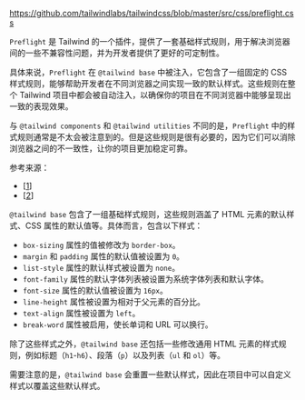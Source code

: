 https://github.com/tailwindlabs/tailwindcss/blob/master/src/css/preflight.css

`Preflight` 是 Tailwind 的一个插件，提供了一套基础样式规则，用于解决浏览器间的一些不兼容性问题，并为开发者提供了更好的可定制性。

具体来说，`Preflight` 在 `@tailwind base` 中被注入，它包含了一组固定的 CSS 样式规则，能够帮助开发者在不同浏览器之间实现一致的默认样式。这些规则在整个 Tailwind 项目中都会被自动注入，以确保你的项目在不同浏览器中能够呈现出一致的表现效果。

与 `@tailwind components` 和 `@tailwind utilities` 不同的是，`Preflight` 中的样式规则通常是不太会被注意到的。但是这些规则是很有必要的，因为它们可以消除浏览器之间的不一致性，让你的项目更加稳定可靠。

参考来源：

-   \[[1](https://tailwindcss.com/docs/preflight)\]
-   \[[2](https://www.tailwindcss.cn/docs/preflight)\]


`@tailwind base` 包含了一组基础样式规则，这些规则涵盖了 HTML 元素的默认样式、CSS 属性的默认值等。具体而言，包含以下样式：

-   `box-sizing` 属性的值被修改为 `border-box`。
-   `margin` 和 `padding` 属性的默认值被设置为 `0`。
-   `list-style` 属性的默认样式被设置为 `none`。
-   `font-family` 属性的默认字体列表被设置为系统字体列表和默认字体。
-   `font-size` 属性的默认值被设置为 `16px`。
-   `line-height` 属性被设置为相对于父元素的百分比。
-   `text-align` 属性被设置为 `left`。
-   `break-word` 属性被启用，使长单词和 URL 可以换行。

除了这些样式之外，`@tailwind base` 还包括一些修改通用 HTML 元素的样式规则，例如标题（`h1`\-`h6`）、段落（`p`）以及列表（`ul` 和 `ol`）等。

需要注意的是，`@tailwind base` 会重置一些默认样式，因此在项目中可以自定义样式以覆盖这些默认样式。